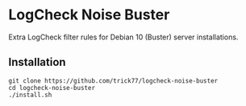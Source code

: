 # LogCheck Noise Buster

Extra LogCheck filter rules for Debian 10 (Buster) server installations.

## Installation

```
git clone https://github.com/trick77/logcheck-noise-buster
cd logcheck-noise-buster
./install.sh
```
